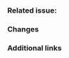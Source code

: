<!--
Thank you for contributing to Azion Docs! Please fill out the information below.
Don't forget to add the Jira issue code to the title of this PR or the Github issue hash.
For example: 
- EDU-3000 Modify origins page to include load balancer
- #34 Add new edge application CLI commands
-->

### Related issue: <!-- If there's an existing Github or Jira issue for your change, please link to it here. -->

### Changes

<!-- List and describe the major changes that this PR will implement. -->

### Additional links

<!-- You may add any links you believe relevant here, like message threads, external documentation, other issues, etc. -->
